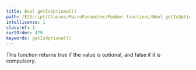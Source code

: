 ```yaml
---
title: Bool getIsOptional()
path: /EJScript/Classes/MacroParameter/Member functions/Bool getIsOptional()
intellisense: 1
classref: 1
sortOrder: 479
keywords: getIsOptional()
---
```


This function returns true if the value is optional, and false if it is compulsory.


